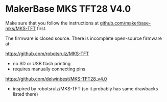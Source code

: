 # MakerBase MKS TFT28 V4.0

Make sure that you follow the instructions at [github.com/makerbase-mks/MKS-TFT](https://github.com/makerbase-mks/MKS-TFT) first.

The firmware is closed source. There is incomplete open-source firmware at:

https://github.com/robotsrulz/MKS-TFT
- no SD or USB flash printing
- requires manually connecting pins

https://github.com/delwinbest/MKS-TFT28_v4.0
- inspired by robotsrulz/MKS-TFT (so it probably has same drawbacks listed there)
